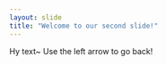 ```yaml
---
layout: slide
title: "Welcome to our second slide!"
---
```

Hy text~
Use the left arrow to go back!
